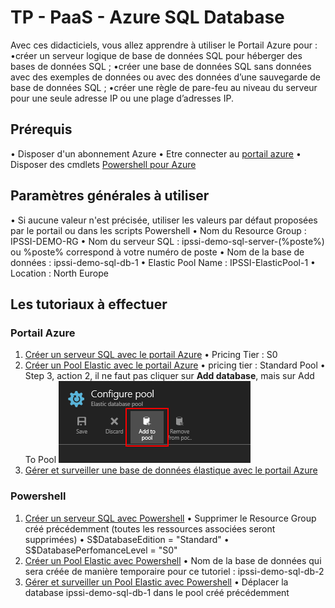 # TP - PaaS - Azure SQL Database

Avec ces didacticiels, vous allez apprendre à utiliser le Portail Azure pour :
•créer un serveur logique de base de données SQL pour héberger des bases de données SQL ;
•créer une base de données SQL sans données avec des exemples de données ou avec des données d’une sauvegarde de base de données SQL ;
•créer une règle de pare-feu au niveau du serveur pour une seule adresse IP ou une plage d’adresses IP.

## Prérequis

• Disposer d'un abonnement Azure
• Etre connecter au [portail azure](https://portal.azure.com/)
• Disposer des cmdlets [Powershell pour Azure](https://azure.microsoft.com/en-us/documentation/articles/powershell-install-configure/)

## Paramètres générales à utiliser
• Si aucune valeur n'est précisée, utiliser les valeurs par défaut proposées par le portail ou dans les scripts Powershell
• Nom du Resource Group : IPSSI-DEMO-RG
• Nom du serveur SQL : ipssi-demo-sql-server-(%poste%) ou %poste% correspond à votre numéro de poste
• Nom de la base de données : ipssi-demo-sql-db-1
• Elastic Pool Name : IPSSI-ElasticPool-1
• Location : North Europe

## Les tutoriaux à effectuer
### Portail Azure

1. [Créer un serveur SQL avec le portail Azure](https://azure.microsoft.com/fr-fr/documentation/articles/sql-database-get-started/)
• Pricing Tier : S0
2. [Créer un Pool Elastic avec le portail Azure](https://azure.microsoft.com/en-us/documentation/articles/sql-database-elastic-pool-create-portal/)
• pricing tier : Standard Pool
• Step 3, action 2, il ne faut pas cliquer sur **Add database**, mais sur Add To Pool
![Add Databse to a pool](./media/AzureSQLDatabase_1.png)
3. [Gérer et surveiller une base de données élastique avec le portail Azure](https://azure.microsoft.com/en-us/documentation/articles/sql-database-elastic-pool-manage-portal/#elastic-database-monitoring)

### Powershell
1. [Créer un serveur SQL avec Powershell](https://azure.microsoft.com/fr-fr/documentation/articles/sql-database-get-started/)
• Supprimer le Resource Group créé précédemment (toutes les ressources associées seront supprimées)
• S$DatabaseEdition = "Standard"
• S$DatabasePerfomanceLevel = "S0"
2. [Créer un Pool Elastic avec Powershell](https://azure.microsoft.com/en-us/documentation/articles/sql-database-elastic-pool-create-powershell/)
• Nom de la base de données qui sera créée de manière temporaire pour ce tutoriel : ipssi-demo-sql-db-2
3. [Gérer et surveiller un Pool Elastic avec Powershell](https://azure.microsoft.com/en-us/documentation/articles/sql-database-elastic-pool-manage-powershell/)
• Déplacer la database ipssi-demo-sql-db-1 dans le pool créé précédemment